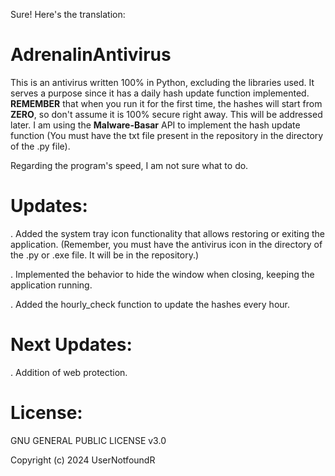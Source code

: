 Sure! Here's the translation:

# AdrenalinAntivirus

This is an antivirus written 100% in Python, excluding the libraries used. It serves a purpose since it has a daily hash update function implemented. **REMEMBER** that when you run it for the first time, the hashes will start from **ZERO**, so don't assume it is 100% secure right away. This will be addressed later. I am using the **Malware-Basar** API to implement the hash update function (You must have the txt file present in the repository in the directory of the .py file).

Regarding the program's speed, I am not sure what to do.

# Updates:

. Added the system tray icon functionality that allows restoring or exiting the application. (Remember, you must have the antivirus icon in the directory of the .py or .exe file. It will be in the repository.)

. Implemented the behavior to hide the window when closing, keeping the application running.

. Added the hourly_check function to update the hashes every hour.

# Next Updates:

. Addition of web protection.

# License:

GNU GENERAL PUBLIC LICENSE v3.0

Copyright (c) 2024 UserNotfoundR
